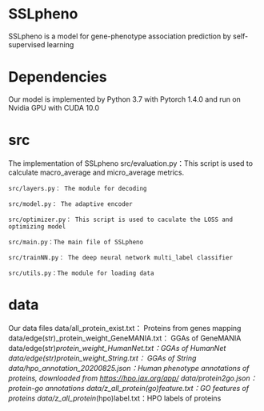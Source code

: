# SSLpheno
SSLpheno is a model for gene-phenotype association prediction by self-supervised learning

# Dependencies
Our model is implemented by Python 3.7 with Pytorch 1.4.0 and run on Nvidia GPU with CUDA 10.0

# src
The implementation of SSLpheno
    src/evaluation.py：This script is used to calculate macro_average and micro_average metrics.
    
    src/layers.py： The module for decoding
    
    src/model.py： The adaptive encoder 
    
    src/optimizer.py： This script is used to caculate the LOSS and optimizing model
    
    src/main.py：The main file of SSLpheno
    
    src/trainNN.py： The deep neural network multi_label classifier
    
    src/utils.py：The module for loading data
    
# data
Our data files
    data/all_protein_exist.txt： Proteins from genes mapping
    data/edge(str)_protein_weight_GeneMANIA.txt： GGAs of GeneMANIA
    data/edge(str)_protein_weight_HumanNet.txt：GGAs of HumanNet
    data/edge(str)_protein_weight_String.txt： GGAs of String
    data/hpo_annotation_20200825.json：Human phenotype annotations of proteins, downloaded from https://hpo.jax.org/app/ 
    data/protein2go.json：protein-go annotations
    data/z_all_protein_(go)feature.txt：GO features of proteins
    data/z_all_protein_(hpo)label.txt：HPO labels of proteins
